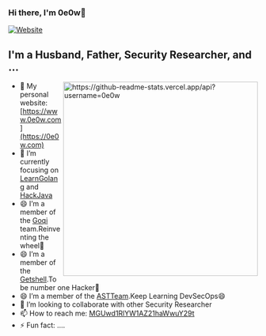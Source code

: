 ### Hi there, I'm 0e0w👋

[![Website](https://img.shields.io/website?label=0e0w.com&style=for-the-badge&url=https%3A%2F%2F0e0w.com)](https://0e0w.com)

## I'm a Husband, Father, Security Researcher, and ...

<img align='right' src="https://github-readme-stats.vercel.app/api?username=0e0w" alt="https://github-readme-stats.vercel.app/api?username=0e0w" width="393" />	

- 🔭 My personal website: [https://www.0e0w.com](https://0e0w.com)
- 🌱 I’m currently focusing on [LearnGolang](https://github.com/LearnGolang) and [HackJava](https://github.com/HackJava)
- 😄 I’m a member of the [Goqi](https://github.com/Goqi) team.Reinventing the wheel🤣
- 😄 I’m a member of the [Getshell](https://github.com/Getshell).To be number one Hacker🤔
- 😄 I’m a member of the [ASTTeam](https://github.com/ASTTeam).Keep Learning DevSecOps😄
- 👯 I’m looking to collaborate with other Security Researcher
- 📫 How to reach me: [MGUwd1RlYW1AZ21haWwuY29t](MGUwd1RlYW1AZ21haWwuY29t)
- ⚡ Fun fact: ....


<!--
**0e0w/0e0w** is a ✨ _special_ ✨ repository because its `README.md` (this file) appears on your GitHub profile.

Here are some ideas to get you started:
- 😄 I’m a member of the [ASTTeam](https://github.com/ASTTeam).To be number one Programmer🤔
- 🔭 I’m currently working on ...
- 🌱 I’m currently learning ...
- 👯 I’m looking to collaborate on ...
- 🤔 I’m looking for help with ...
- 💬 Ask me about ...
- 📫 How to reach me: ...
- 😄 Pronouns: ...
- ⚡ Fun fact: ...
-->

